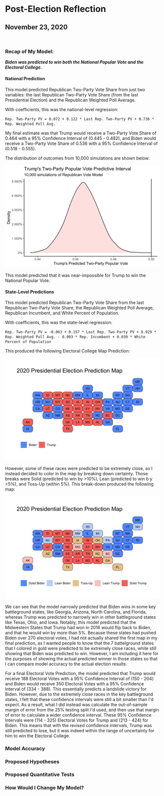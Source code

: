 # Post-Election Reflection

## November 23, 2020

<br>

### Recap of My Model:

***Biden was predicted to win both the National Popular Vote and the Electoral College.***

#### National Prediction

This model predicted Republican Two-Party Vote Share from just two variables: the last Republican Two-Party Vote Share (from the last Presidential Election) and the Republican Weighted Poll Average. 

With coefficients, this was the national-level regression:

```
Rep. Two-Party PV = 0.072 + 0.122 * Last Rep. Two-Party PV + 0.736 * Rep. Weighted Poll Avg.
```

My final estimate was that Trump would receive a Two-Party Vote Share of 0.464 with a 95% Confidence Interval of (0.445 - 0.482), and Biden would receive a Two-Party Vote Share of 0.536 with a 95% Confidence Interval of (0.518 - 0.555). 

The distribution of outcomes from 10,000 simulations are shown below:

![2020 R National Simulations](../figures/Final_R_natl_sim.png)

This model predicted that it was near-impossible for Trump to win the National Popular Vote.

#### State-Level Predictions

This model predicted Republican Two-Party Vote Share from the last Republican Two-Party Vote Share, the Republican Weighted Poll Average, Republican Incumbent, and White Percent of Population.

With coefficients, this was the state-level regression: 

```
Rep. Two-Party PV = -0.063 + 0.157 * Last Rep. Two-Party PV + 0.929 * Rep. Weighted Poll Avg. - 0.003 * Rep. Incumbent + 0.030 * White Percent of Population
```

This produced the following Electoral College Map Prediction:

![2020 State Preds](../figures/R_state_ec_map.png)

However, some of these races were predicted to be extremely close, so I instead decided to color in the map by breaking down certainty. Those breaks were Solid (predicted to win by >10%), Lean (predicted to win b y >5%), and Toss-Up (within 5%). This break-down produced the following map:

![2020 State Preds With Break-Down](../figures/Final_R_state_map.png)

We can see that the model narrowly predicted that Biden wins in some key battleground states, like Georgia, Arizona, North Carolina, and Florida, whereas Trump was predicted to narrowly win in other battleground states like Texas, Ohio, and Iowa. Notably, this model predicted that the Midwestern States that Trump had won in 2016 would flip back to Biden, and that he would win by more than 5%. Because these states had pushed Biden over 270 electoral votes, I had not actually shared the first map in my final prediction, as I wanted people to know that the 7 battelground states that I colored in gold were predicted to be extremely close races, while still showing that Biden was predicted to win. However, I am including it here for the purposes of showing the actual predicted winner in those states so that I can compare model accuracy to the actual election results.

For a final Electoral Vote Prediction, the model predicted that Trump would receive 188 Electoral Votes with a 95% Confidence Interval of (150 - 204) and Biden would receive 350 Electoral Votes with a 95% Confidence Interval of (334 - 388). This essentially predicts a landslide victory for Biden. However, due to the extremely close races in the key battleground states, I felt that these confidence intervals were still a bit smaller than I'd expect. As a result, what I did instead was calculate the out-of-sample margin of error from the 25% testing split I'd used, and then use that margin of error to calculate a wider confidence interval. These 95% Confidence Intervals were (114 - 325) Electoral Votes for Trump and (213 - 424) for Biden. This means that with the revised confidence intervals, Trump was still predicted to lose, but it was indeed within the range of uncertainty for him to win the Electoral College.

### Model Accuracy

### Proposed Hypotheses

### Proposed Quantitative Tests

### How Would I Change My Model?




